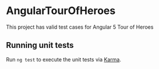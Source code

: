 # AngularTourOfHeroes

This project has valid test cases for Angular 5 Tour of Heroes

## Running unit tests

Run `ng test` to execute the unit tests via [Karma](https://karma-runner.github.io).
